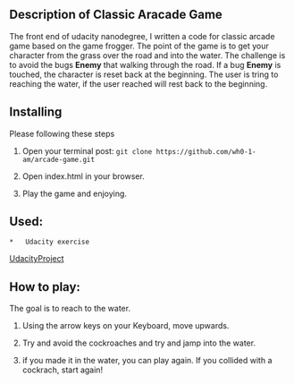 ## Description of Classic Aracade Game
The front end of udacity nanodegree, I written a code for classic arcade game based on the game frogger. The point of the game is to get your character from the grass over the road and into the water. The challenge is to avoid the bugs **Enemy**  that walking through the road. If a bug **Enemy** is touched, the character is reset back at the beginning. The user is tring to reaching the water, if the user reached will rest back to the beginning.


## Installing
Please following these steps
1.  Open your terminal post:
`git clone https://github.com/wh0-1-am/arcade-game.git`

2.  Open index.html in your browser.

3.  Play the game and enjoying.



## Used:
    *   Udacity exercise 
[UdacityProject](https://github.com/udacity/frontend-nanodegree-arcade-game)

## How to play:
The goal is to reach to the water.

1.  Using the arrow keys on your Keyboard, move upwards.

2.  Try and avoid the cockroaches and try and jamp into the water.

3. if you made it in the water, you can play again. If you collided with a cockrach, start again!


